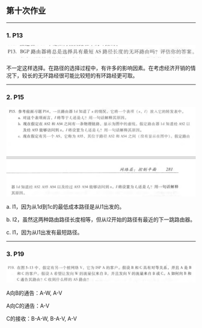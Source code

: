 ## 第十次作业

------

### 1. P13

![](./imgs/P13.png)

不一定这样选择。在路径的选择过程中，有许多的影响因素。在考虑经济开销的情况下，较长的无环路经很可能比较短的有环路经更可取。

------

### 2. P15

![](./imgs/P15.png)

a. I1，因为从1d到1c的最低成本路径是从I1出发的。

b. I2，虽然这两种路由路径长度相等，但从I2开始的路径有最近的下一跳路由器。

c. I1，因为从I1出发有最短路径。

------

### 3. P19

![](./imgs/P19.png)

A向B的通告：A-W, A-V

A向C的通告：A-V

C的接收：B-A-W, B-A-V, A-V